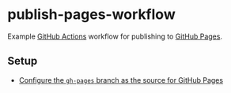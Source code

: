 # publish-pages-workflow

Example [GitHub Actions](https://help.github.com/en/actions) workflow for publishing to [GitHub Pages](https://help.github.com/en/github/working-with-github-pages).

## Setup

- [Configure the `gh-pages` branch as the source for GitHub Pages](https://help.github.com/en/github/working-with-github-pages/configuring-a-publishing-source-for-your-github-pages-site)
